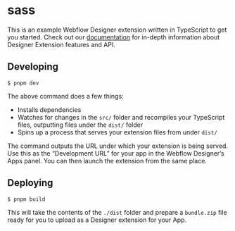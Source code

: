 # sass

This is an example Webflow Designer extension written in TypeScript to get you started. Check out our [documentation](https://docs.developers.webflow.com/v2.0.0/docs/create-a-designer-extensions) for in-depth information about Designer Extension features and API.

## Developing

```
$ pnpm dev
```

The above command does a few things:
* Installs dependencies
* Watches for changes in the `src/` folder and recompiles your TypeScript files, outputting files under the `dist/` folder
* Spins up a process that serves your extension files from under `dist/`

The command outputs the URL under which your extension is being served. Use this as the “Development URL” for your app in the Webflow Designer’s Apps panel. You can then launch the extension from the same place.

## Deploying

```
$ pnpm build
```

This will take the contents of the `./dist` folder and prepare a `bundle.zip` file ready for you to upload as a Designer extension for your App.
